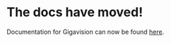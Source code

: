 The docs have moved!
==================

Documentation for Gigavision can now be found [here](https://borevitzlab.github.io/Gigavision).
